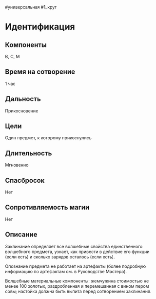 #универсальная
#1_круг
# Идентификация

## Компоненты
В, С, М

## Время на сотворение
1 час

## Дальность
Прикосновение

## Цели
Один предмет, к которому прикоснулись

## Длительность
Мгновенно

## Спасбросок
Нет

## Сопротивляемость магии
Нет

## Описание
Заклинание определяет все волшебные свойства единственного волшебного предмета, узнает, как привести в действие его функции (если есть) и сколько зарядов осталось (если есть).

Опознание предмета не работает на артефакты (более подробную информацию по артефактам см. в Руководстве Мастера).

Волшебные материальные компоненты: жемчужина стоимостью не менее 100 золотых, раздробленная и перемешанная с вином пером совы; настойка должна быть выпита перед сотворением заклинания.